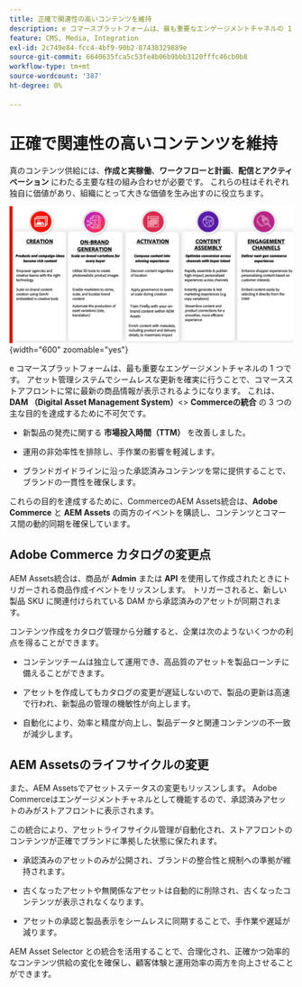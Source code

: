 ```yaml
---
title: 正確で関連性の高いコンテンツを維持
description: e コマースプラットフォームは、最も重要なエンゲージメントチャネルの 1 つです。 アセット管理システムでシームレスな更新を確実に行うことで、コマースストアフロントに常に最新の商品情報が表示されるようになります。
feature: CMS, Media, Integration
exl-id: 2c749e84-fcc4-4bf9-90b2-87438329889e
source-git-commit: 6640635fca5c53fe4b06b9bbb3120fffc46cb0b8
workflow-type: tm+mt
source-wordcount: '387'
ht-degree: 0%

---
```


# 正確で関連性の高いコンテンツを維持

真のコンテンツ供給には、**作成と実稼働**、**ワークフローと計画**、**配信とアクティベーション** にわたる主要な柱の組み合わせが必要です。 これらの柱はそれぞれ独自に価値があり、組織にとって大きな価値を生み出すのに役立ちます。

![ 主な柱 ](../assets/key-pillars.png){width="600" zoomable="yes"}

e コマースプラットフォームは、最も重要なエンゲージメントチャネルの 1 つです。 アセット管理システムでシームレスな更新を確実に行うことで、コマースストアフロントに常に最新の商品情報が表示されるようになります。 これは、**DAM （Digital Asset Management System）**&lt;> **Commerceの統合** の 3 つの主な目的を達成するために不可欠です。

* 新製品の発売に関する **市場投入時間（TTM）** を改善しました。

* 運用の非効率性を排除し、手作業の影響を軽減します。

* ブランドガイドラインに沿った承認済みコンテンツを常に提供することで、ブランドの一貫性を確保します。

これらの目的を達成するために、CommerceのAEM Assets統合は、**Adobe Commerce** と **AEM Assets** の両方のイベントを購読し、コンテンツとコマース間の動的同期を確保しています。

## Adobe Commerce カタログの変更点

AEM Assets統合は、商品が **Admin** または **API** を使用して作成されたときにトリガーされる商品作成イベントをリッスンします。 トリガーされると、新しい製品 SKU に関連付けられている DAM から承認済みのアセットが同期されます。

コンテンツ作成をカタログ管理から分離すると、企業は次のようないくつかの利点を得ることができます。

* コンテンツチームは独立して運用でき、高品質のアセットを製品ローンチに備えることができます。

* アセットを作成してもカタログの変更が遅延しないので、製品の更新は高速で行われ、新製品の管理の機敏性が向上します。

* 自動化により、効率と精度が向上し、製品データと関連コンテンツの不一致が減少します。

## AEM Assetsのライフサイクルの変更

また、AEM Assetsでアセットステータスの変更もリッスンします。 Adobe Commerceはエンゲージメントチャネルとして機能するので、承認済みアセットのみがストアフロントに表示されます。

この統合により、アセットライフサイクル管理が自動化され、ストアフロントのコンテンツが正確でブランドに準拠した状態に保たれます。

* 承認済みのアセットのみが公開され、ブランドの整合性と規制への準拠が維持されます。

* 古くなったアセットや無関係なアセットは自動的に削除され、古くなったコンテンツが表示されなくなります。

* アセットの承認と製品表示をシームレスに同期することで、手作業や遅延が減ります。

AEM Asset Selector との統合を活用することで、合理化され、正確かつ効率的なコンテンツ供給の変化を確保し、顧客体験と運用効率の両方を向上させることができます。
